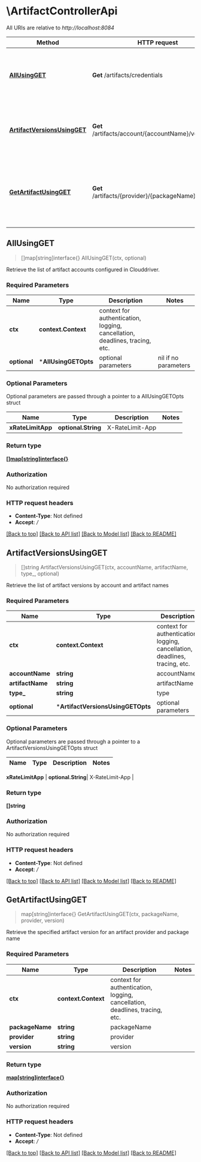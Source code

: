 # \ArtifactControllerApi

All URIs are relative to *http://localhost:8084*

Method | HTTP request | Description
------------- | ------------- | -------------
[**AllUsingGET**](ArtifactControllerApi.md#AllUsingGET) | **Get** /artifacts/credentials | Retrieve the list of artifact accounts configured in Clouddriver.
[**ArtifactVersionsUsingGET**](ArtifactControllerApi.md#ArtifactVersionsUsingGET) | **Get** /artifacts/account/{accountName}/versions | Retrieve the list of artifact versions by account and artifact names
[**GetArtifactUsingGET**](ArtifactControllerApi.md#GetArtifactUsingGET) | **Get** /artifacts/{provider}/{packageName}/{version} | Retrieve the specified artifact version for an artifact provider and package name



## AllUsingGET

> []map[string]interface{} AllUsingGET(ctx, optional)

Retrieve the list of artifact accounts configured in Clouddriver.

### Required Parameters


Name | Type | Description  | Notes
------------- | ------------- | ------------- | -------------
**ctx** | **context.Context** | context for authentication, logging, cancellation, deadlines, tracing, etc.
 **optional** | ***AllUsingGETOpts** | optional parameters | nil if no parameters

### Optional Parameters

Optional parameters are passed through a pointer to a AllUsingGETOpts struct


Name | Type | Description  | Notes
------------- | ------------- | ------------- | -------------
 **xRateLimitApp** | **optional.String**| X-RateLimit-App | 

### Return type

[**[]map[string]interface{}**](map[string]interface{}.md)

### Authorization

No authorization required

### HTTP request headers

- **Content-Type**: Not defined
- **Accept**: */*

[[Back to top]](#) [[Back to API list]](../README.md#documentation-for-api-endpoints)
[[Back to Model list]](../README.md#documentation-for-models)
[[Back to README]](../README.md)


## ArtifactVersionsUsingGET

> []string ArtifactVersionsUsingGET(ctx, accountName, artifactName, type_, optional)

Retrieve the list of artifact versions by account and artifact names

### Required Parameters


Name | Type | Description  | Notes
------------- | ------------- | ------------- | -------------
**ctx** | **context.Context** | context for authentication, logging, cancellation, deadlines, tracing, etc.
**accountName** | **string**| accountName | 
**artifactName** | **string**| artifactName | 
**type_** | **string**| type | 
 **optional** | ***ArtifactVersionsUsingGETOpts** | optional parameters | nil if no parameters

### Optional Parameters

Optional parameters are passed through a pointer to a ArtifactVersionsUsingGETOpts struct


Name | Type | Description  | Notes
------------- | ------------- | ------------- | -------------



 **xRateLimitApp** | **optional.String**| X-RateLimit-App | 

### Return type

**[]string**

### Authorization

No authorization required

### HTTP request headers

- **Content-Type**: Not defined
- **Accept**: */*

[[Back to top]](#) [[Back to API list]](../README.md#documentation-for-api-endpoints)
[[Back to Model list]](../README.md#documentation-for-models)
[[Back to README]](../README.md)


## GetArtifactUsingGET

> map[string]interface{} GetArtifactUsingGET(ctx, packageName, provider, version)

Retrieve the specified artifact version for an artifact provider and package name

### Required Parameters


Name | Type | Description  | Notes
------------- | ------------- | ------------- | -------------
**ctx** | **context.Context** | context for authentication, logging, cancellation, deadlines, tracing, etc.
**packageName** | **string**| packageName | 
**provider** | **string**| provider | 
**version** | **string**| version | 

### Return type

[**map[string]interface{}**](map[string]interface{}.md)

### Authorization

No authorization required

### HTTP request headers

- **Content-Type**: Not defined
- **Accept**: */*

[[Back to top]](#) [[Back to API list]](../README.md#documentation-for-api-endpoints)
[[Back to Model list]](../README.md#documentation-for-models)
[[Back to README]](../README.md)

